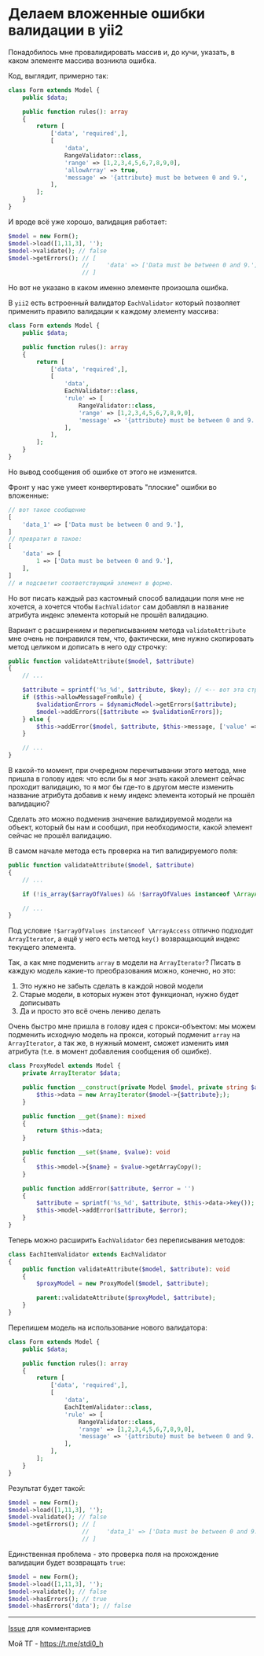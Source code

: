 # Делаем вложенные ошибки валидации в yii2

Понадобилось мне провалидировать массив и, до кучи, указать, в каком элементе массива возникла ошибка.

Код, выглядит, примерно так:

```php
class Form extends Model {
    public $data;

    public function rules(): array
    {
        return [
            ['data', 'required',],
            [
                'data',
                RangeValidator::class,
                'range' => [1,2,3,4,5,6,7,8,9,0],
                'allowArray' => true,
                'message' => '{attribute} must be between 0 and 9.',
            ],
        ];
    }
}
```

И вроде всё уже хорошо, валидация работает:

```php
$model = new Form();
$model->load([1,11,3], '');
$model->validate(); // false
$model->getErrors(); // [
                     //     'data' => ['Data must be between 0 and 9.']
                     // ]
```

Но вот не указано в каком именно элементе произошла ошибка.

В `yii2` есть встроенный валидатор `EachValidator` который позволяет применить правило валидации к каждому элементу массива:

```php
class Form extends Model {
    public $data;

    public function rules(): array
    {
        return [
            ['data', 'required',],
            [
                'data',
                EachValidator::class,
                'rule' => [
                    RangeValidator::class,
                    'range' => [1,2,3,4,5,6,7,8,9,0],
                    'message' => '{attribute} must be between 0 and 9.',
                ],
            ],
        ];
    }
}
``` 

Но вывод сообщения об ошибке от этого не изменится.

Фронт у нас уже умеет конвертировать "плоские" ошибки во вложенные:

```php
// вот такое сообщение
[
    'data_1' => ['Data must be between 0 and 9.'],
]
// превратит в такое:
[
    'data' => [
        1 => ['Data must be between 0 and 9.'],
    ],
]
// и подсветит соответствующий элемент в форме.
```

Но вот писать каждый раз кастомный способ валидации поля мне не хочется, а хочется чтобы `EachValidator` сам добавлял в название атрибута индекс элемента который не прошёл валидацию.

Вариант с расширением и переписыванием метода `validateAttribute` мне очень не понравился тем, что, фактически, мне нужно скопировать метод целиком и дописать в него оду строчку:

```php
public function validateAttribute($model, $attribute)
{
    // ...

    $attribute = sprintf('%s_%d', $attribute, $key); // <-- вот эта строчка
    if ($this->allowMessageFromRule) {
        $validationErrors = $dynamicModel->getErrors($attribute);
        $model->addErrors([$attribute => $validationErrors]);
    } else {
        $this->addError($model, $attribute, $this->message, ['value' => $v]);
    }

    // ...
}
```

В какой-то момент, при очередном перечитывании этого метода, мне пришла в голову идея: что если бы я мог знать какой элемент сейчас проходит валидацию, то я мог бы где-то в другом месте изменить название атрибута добавив к нему индекс элемента который не прошёл валидацию?

Сделать это можно подменив значение валидируемой модели на объект, который бы нам и сообщил, при необходимости, какой элемент сейчас не прошёл валидацию.

В самом начале метода есть проверка на тип валидируемого поля:

```php
public function validateAttribute($model, $attribute)
{
    // ...

    if (!is_array($arrayOfValues) && !$arrayOfValues instanceof \ArrayAccess)

    // ...
}
```

Под условие `!$arrayOfValues instanceof \ArrayAccess` отлично подходит `ArrayIterator`, а ещё у него есть метод `key()` возвращающий индекс текущего элемента.

Так, а как мне подменить `array` в модели на `ArrayIterator`? Писать в каждую модель какие-то преобразования можно, конечно, но это:

1. Это нужно не забыть сделать в каждой новой модели
2. Старые модели, в которых нужен этот функционал, нужно будет дописывать
3. Да и просто это всё очень лениво делать

Очень быстро мне пришла в голову идея с прокси-объектом: мы можем подменить исходную модель на прокси, который подменит `array` на `ArrayIterator`, а так же, в нужный момент, сможет изменить имя атрибута (т.е. в момент добавления сообщения об ошибке).

```php
class ProxyModel extends Model {
    private ArrayIterator $data;

    public function __construct(private Model $model, private string $attribute, $config = []) {
        $this->data = new ArrayIterator($model->{$attribute};);
    }

    public function __get($name): mixed
    {
        return $this->data;
    }

    public function __set($name, $value): void
    {
        $this->model->{$name} = $value->getArrayCopy();
    }

    public function addError($attribute, $error = '')
    {
        $attribute = sprintf('%s_%d', $attribute, $this->data->key());
        $this->model->addError($attribute, $error);
    }
}
```

Теперь можно расширить `EachValidator` без переписывания методов:

```php
class EachItemValidator extends EachValidator
{
    public function validateAttribute($model, $attribute): void
    {
        $proxyModel = new ProxyModel($model, $attribute);

        parent::validateAttribute($proxyModel, $attribute);
    }
}
```

Перепишем модель на использование нового валидатора:

```php
class Form extends Model {
    public $data;

    public function rules(): array
    {
        return [
            ['data', 'required',],
            [
                'data',
                EachItemValidator::class,
                'rule' => [
                    RangeValidator::class,
                    'range' => [1,2,3,4,5,6,7,8,9,0],
                    'message' => '{attribute} must be between 0 and 9.',
                ],
            ],
        ];
    }
}
``` 
Результат будет такой:

```php
$model = new Form();
$model->load([1,11,3], '');
$model->validate(); // false
$model->getErrors(); // [
                     //     'data_1' => ['Data must be between 0 and 9.']
                     // ]
```

Единственная проблема - это проверка поля на прохождение валидации будет возвращать `true`:

```php
$model = new Form();
$model->load([1,11,3], '');
$model->validate(); // false
$model->hasErrors(); // true
$model->hasErrors('data'); // false
```

---

[Issue](https://github.com/4irik/log/issues/5) для комментариев

Мой ТГ - https://t.me/stdi0_h
